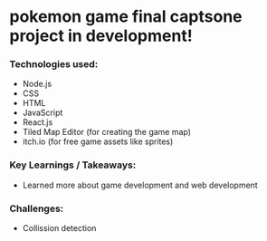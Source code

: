 # pokemon game final captsone project in development!

### Technologies used: 
* Node.js
* CSS
* HTML
* JavaScript 
* React.js
* Tiled Map Editor (for creating the game map)
* itch.io (for free game assets like sprites)


### Key Learnings / Takeaways: 
* Learned more about game development and web development 

### Challenges: 
* Collission detection 